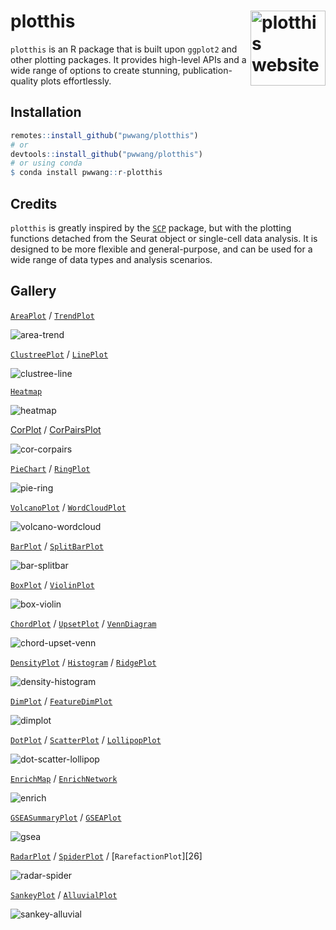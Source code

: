 # plotthis <a href="https://pwwang.github.io/plotthis/"><img src="man/figures/logo.png" align="right" height="120" alt="plotthis website" /></a>

`plotthis` is an R package that is built upon `ggplot2` and other plotting packages. It provides high-level APIs and a wide range of options to create stunning, publication-quality plots effortlessly.

## Installation

```r
remotes::install_github("pwwang/plotthis")
# or
devtools::install_github("pwwang/plotthis")
# or using conda
$ conda install pwwang::r-plotthis
```

## Credits

`plotthis` is greatly inspired by the [`SCP`][1] package, but with the plotting functions detached from the Seurat object or single-cell data analysis. It is designed to be more flexible and general-purpose, and can be used for a wide range of data types and analysis scenarios.

## Gallery
[`AreaPlot`][2] / [`TrendPlot`][3]

![area-trend](man/figures/area-trend.png)

[`ClustreePlot`][4] / [`LinePlot`][5]

![clustree-line](man/figures/clustree-line.png)

[`Heatmap`][6]

![heatmap](man/figures/heatmap.png)

[CorPlot][24] / [CorPairsPlot][25]

![cor-corpairs](man/figures/cor-corpairs.png)

[`PieChart`][7] / [`RingPlot`][8]

![pie-ring](man/figures/pie-ring.png)

[`VolcanoPlot`][9] / [`WordCloudPlot`][10]

![volcano-wordcloud](man/figures/volcano-wordcloud.png)

[`BarPlot`][11] / [`SplitBarPlot`][11]

![bar-splitbar](man/figures/bar-splitbar.png)

[`BoxPlot`][12] / [`ViolinPlot`][12]

![box-violin](man/figures/box-violin.png)

[`ChordPlot`][13] / [`UpsetPlot`][14] / [`VennDiagram`][15]

![chord-upset-venn](man/figures/chord-upset-venn.png)

[`DensityPlot`][16] / [`Histogram`][16] / [`RidgePlot`][23]

![density-histogram](man/figures/density-histogram.png)

[`DimPlot`][17] / [`FeatureDimPlot`][17]

![dimplot](man/figures/dimplot.png)

[`DotPlot`][18] / [`ScatterPlot`][18] / [`LollipopPlot`][18]

![dot-scatter-lollipop](man/figures/dot-scatter-lollipop.png)

[`EnrichMap`][19] / [`EnrichNetwork`][19]

![enrich](man/figures/enrich.png)

[`GSEASummaryPlot`][20] / [`GSEAPlot`][20]

![gsea](man/figures/gsea.png)

[`RadarPlot`][21] / [`SpiderPlot`][21] / [`RarefactionPlot`][26]

![radar-spider](man/figures/radar-spider.png)

[`SankeyPlot`][22] / [`AlluvialPlot`][22]

![sankey-alluvial](man/figures/sankey-alluvial.png)


[1]: https://zhanghao-njmu.github.io/SCP/index.html
[2]: https://pwwang.github.io/plotthis/reference/AreaPlot.html
[3]: https://pwwang.github.io/plotthis/reference/TrendPlot.html
[4]: https://pwwang.github.io/plotthis/reference/ClustreePlot.html
[5]: https://pwwang.github.io/plotthis/reference/LinePlot.html
[6]: https://pwwang.github.io/plotthis/reference/Heatmap.html
[7]: https://pwwang.github.io/plotthis/reference/PieChart.html
[8]: https://pwwang.github.io/plotthis/reference/RingPlot.html
[9]: https://pwwang.github.io/plotthis/reference/VolcanoPlot.html
[10]: https://pwwang.github.io/plotthis/reference/WordCloudPlot.html
[11]: https://pwwang.github.io/plotthis/reference/barplot.html
[12]: https://pwwang.github.io/plotthis/reference/boxviolinplot.html
[13]: https://pwwang.github.io/plotthis/reference/chordplot.html
[14]: https://pwwang.github.io/plotthis/reference/upsetplot1.html
[15]: https://pwwang.github.io/plotthis/reference/venndiagram1.html
[16]: https://pwwang.github.io/plotthis/reference/densityhistoplot.html
[17]: https://pwwang.github.io/plotthis/reference/dimplot.html
[18]: https://pwwang.github.io/plotthis/reference/dotplot.html
[19]: https://pwwang.github.io/plotthis/reference/enrichmap1.html
[20]: https://pwwang.github.io/plotthis/reference/gsea.html
[21]: https://pwwang.github.io/plotthis/reference/radarplot.html
[22]: https://pwwang.github.io/plotthis/reference/sankeyplot.html
[23]: https://pwwang.github.io/plotthis/reference/RidgePlot.html
[24]: https://pwwang.github.io/plotthis/reference/CorPlot.html
[25]: https://pwwang.github.io/plotthis/reference/CorPairsPlot.html
[25]: https://pwwang.github.io/plotthis/reference/RarefactionPlot.html
